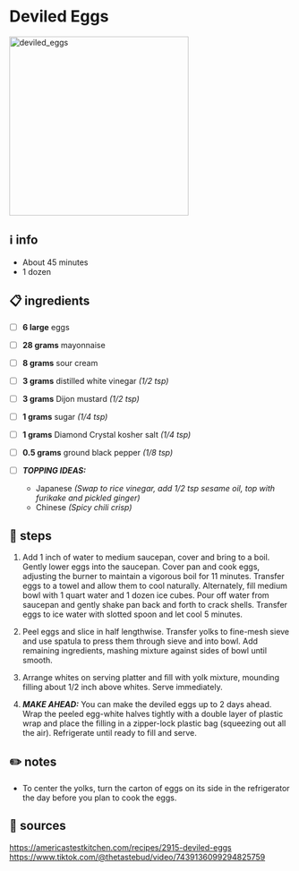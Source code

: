 # Deviled Eggs
<img src="https://res.cloudinary.com/hksqkdlah/image/upload/4925_cvr-sfs-deviledeggs-319437" alt="deviled_eggs" width="320"/>  

## ℹ️ info
* About 45 minutes  
* 1 dozen  

## 📋 ingredients
- [ ] **6	large**	eggs
- [ ] **28	grams**	mayonnaise
- [ ] **8	grams**	sour cream
- [ ] **3	grams**	distilled white vinegar *(1/2 tsp)*
- [ ] **3	grams**	Dijon mustard *(1/2 tsp)*
- [ ] **1	grams**	sugar *(1/4 tsp)*
- [ ] **1	grams**	Diamond Crystal kosher salt *(1/4 tsp)*
- [ ] **0.5	grams**	ground black pepper *(1/8 tsp)*

- [ ] ***TOPPING IDEAS:***  
	* Japanese *(Swap to rice vinegar, add 1/2 tsp sesame oil, top with furikake and pickled ginger)*
	* Chinese *(Spicy chili crisp)*

## 🔪 steps
1. Add 1 inch of water to medium saucepan, cover and bring to a boil. Gently lower eggs into the saucepan. Cover pan and cook eggs, adjusting the burner to maintain a vigorous boil for 11 minutes. Transfer eggs to a towel and allow them to cool naturally. Alternately, fill medium bowl with 1 quart water and 1 dozen ice cubes. Pour off water from saucepan and gently shake pan back and forth to crack shells. Transfer eggs to ice water with slotted spoon and let cool 5 minutes.

2. Peel eggs and slice in half lengthwise. Transfer yolks to fine-mesh sieve and use spatula to press them through sieve and into bowl. Add remaining ingredients, mashing mixture against sides of bowl until smooth.

3. Arrange whites on serving platter and fill with yolk mixture, mounding filling about 1/2 inch above whites. Serve immediately.

4. ***MAKE AHEAD:*** You can make the deviled eggs up to 2 days ahead. Wrap the peeled egg-white halves tightly with a double layer of plastic wrap and place the filling in a zipper-lock plastic bag (squeezing out all the air). Refrigerate until ready to fill and serve.


## ✏️ notes
* To center the yolks, turn the carton of eggs on its side in the refrigerator the day before you plan to cook the eggs.

## 🔗 sources
https://americastestkitchen.com/recipes/2915-deviled-eggs  
https://www.tiktok.com/@thetastebud/video/7439136099294825759  
